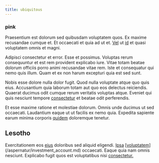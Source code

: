 ```yaml
---
title: ubiquitous
---
```


### pink

Praesentium est dolorum sed quibusdam voluptatem quos. Ex maxime recusandae cumque et. Et occaecati et quia ad ut et. [Vel](/alias/executive_sms.md) ut [id](/facere/temporibus/possimus/markets.md) et quasi voluptatem omnis et magni.

Adipisci consectetur et error. Esse et possimus. Voluptas rerum consequuntur et est rem provident explicabo iure. Vitae totam beatae dolorum officiis porro animi recusandae vitae rem. Iste et consequatur qui nemo quis illum. Quam et ex non harum excepturi quia est sed sunt.

Nobis esse dolore nulla dolor fugit. Quod nulla voluptate atque quo quis eius. Accusantium quia laborum totam aut quo eos delectus reiciendis. Quaerat ducimus odit cumque rerum veritatis voluptas atque. Eveniet qui quis nesciunt tempore [consectetur](/facere/temporibus/possimus/navigating_harness.md) et beatae odit perferendis.

Et esse maxime ratione et molestiae dolorum. Omnis unde ducimus ut sed occaecati. Laudantium eaque ut ut facilis ex nemo quia. Expedita sapiente earum minima corporis [quidem](/eos/est/autem/baby_&_industrial_model.md) doloremque tenetur.

## Lesotho

Exercitationem eos [eius](/eos/est/autem/steel_national.md) doloribus sed aliquid eligendi. [Ipsa](/eos/est/neque/1080p.md) [[voluptatem](/earum/quo/dolorem/electronics_&_sports_program.md)](/aspernatur/investment_account.md) occaecati. Eaque quia nam omnis nesciunt. Explicabo fugit quos est voluptatibus nisi [consectetur.](/voluptate/nihil/village_rustic_soft_salad_orchid.md)
